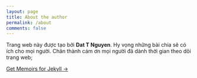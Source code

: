 ```yaml
---
layout: page
title: About the author
permalink: /about
comments: false
---
```


Trang web này được tạo bởi **Dat T Nguyen**. Hy vọng những bài chia sẽ có ích cho mọi người. Chân thành cám ơn mọi người đã dành thời gian theo dõi trang web; 

<a target="_blank" href="https://dattn.com" class="btn btn-dark"> Get Memoirs for Jekyll &rarr;</a>

